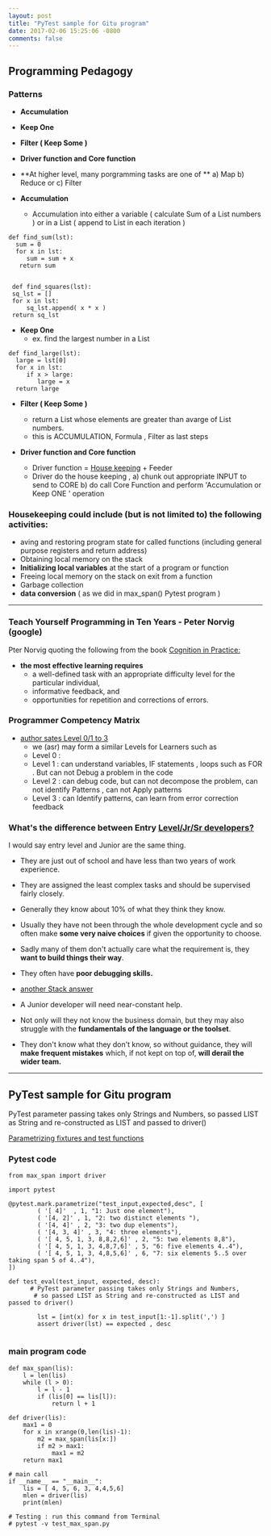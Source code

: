 ```yaml
---
layout: post
title: "PyTest sample for Gitu program"
date: 2017-02-06 15:25:06 -0800
comments: false
---
```

## Programming Pedagogy

### Patterns
+ **Accumulation**
+ **Keep One**
+ **Filter ( Keep Some )**
+ **Driver function and Core function**
+ **At higher level, many porgramming tasks are one of **  a) Map  b) Reduce or c) Filter

+ **Accumulation**
  - Accumulation into  either a variable ( calculate Sum of a List numbers )  or in a List ( append to List in each iteration )
  
```
def find_sum(lst):
  sum = 0
  for x in lst:
     sum = sum + x
   return sum
    
    
 def find_squares(lst):
 sq_lst = []
 for x in lst:
     sq_lst.append( x * x )   
 return sq_lst          
 ```

+ **Keep One**
  - ex. find the largest number in a List
  
```
def find_large(lst):
  large = lst[0]
  for x in lst:
     if x > large:
        large = x 
  return large
 ```

+ **Filter ( Keep Some )**
  - return a List whose elements are greater than avarge of List numbers.
  - this is ACCUMULATION,  Formula , Filter as last steps

+ **Driver function and Core function**
  - Driver function = [House keeping](https://en.wikipedia.org/wiki/Housekeeping_(computing) ) + Feeder 
  - Driver do the house keeping , a) chunk out appropriate INPUT to send to CORE b) do call Core Function and perform 'Accumulation or Keep ONE ' operation 
  
### Housekeeping could include (but is not limited to) the following activities:
  - aving and restoring program state for called functions (including general purpose registers and return address)
  - Obtaining local memory on the stack
  - **Initializing local variables** at the start of a program or function
  - Freeing local memory on the stack on exit from a function
  - Garbage collection
  - **data conversion** ( as we did in max_span() Pytest program )
  
------------------------
### Teach Yourself Programming in Ten Years - Peter Norvig (google)
Pter Norvig quoting the following from the book [Cognition in Practice:](https://www.amazon.com/exec/obidos/ASIN/0521357349)

+ **the most effective learning requires** 
  - a well-defined task with an appropriate difficulty level for the particular individual, 
  - informative feedback, and 
  - opportunities for repetition and corrections of errors.



### Programmer Competency Matrix
+ [author sates Level 0/1 to 3](http://sijinjoseph.com/programmer-competency-matrix/)
  -  we (asr) may form a similar Levels for  Learners such as
  - Level 0 :
  - Level 1 : can understand variables, IF statements ,  loops such as FOR .  But can not Debug a problem in the code
  - Level 2 : can debug code, but can not decompose the problem, can not identify Patterns , can not Apply patterns
  - Level 3 : can Identify patterns, can learn from error correction feedback

### What's the difference between Entry [Level/Jr/Sr developers?](http://softwareengineering.stackexchange.com/questions/14914/whats-the-difference-between-entry-level-jr-sr-developers) 

I would say entry level and Junior are the same thing. 

  - They are just out of school and have less than two years of work experience. 
  - They are assigned the least complex tasks and should be supervised fairly closely. 
  - Generally they know about 10% of what they think they know. 
  - Usually they have not been through the whole development cycle and so often make **some very naive choices** if given the opportunity to choose. 
  - Sadly many of them don't actually care what the requirement is, they **want to build things their way**. 
  - They often have **poor debugging skills.**
  
  - [another Stack answer](http://softwareengineering.stackexchange.com/questions/136163/whats-the-difference-between-junior-middle-and-senior-developers)
  - A Junior developer will need near-constant help. 
  - Not only will they not know the business domain, but they may also struggle with the **fundamentals of the language or the toolset**.
   - They don't know what they don't know, so without guidance, they will **make frequent mistakes** which, if not kept on top of, **will derail the wider team.**

----------------------

## PyTest sample for Gitu program
PyTest parameter passing takes only Strings and Numbers, so passed LIST as String and re-constructed as LIST and passed to driver()

[Parametrizing fixtures and test functions](http://doc.pytest.org/en/latest/parametrize.html)

### Pytest code
```
from max_span import driver

import pytest

@pytest.mark.parametrize("test_input,expected,desc", [
        ( '[ 4]'  , 1, "1: Just one element"),
        ( '[4, 2]' , 1, "2: two distinct elements "),
        ( '[4, 4]' , 2, "3: two dup elements"),
        ( '[4, 3, 4]' , 3, "4: three elements"),
        ( '[ 4, 5, 1, 3, 8,8,2,6]' , 2, "5: two elements 8,8"),
        ( '[ 4, 5, 1, 3, 4,8,7,6]' , 5, "6: five elements 4..4"),
        ( '[ 4, 5, 1, 3, 4,8,5,6]' , 6, "7: six elements 5..5 over taking span 5 of 4..4"),
])

def test_eval(test_input, expected, desc):
      # PyTest parameter passing takes only Strings and Numbers, 
       # so passed LIST as String and re-constructed as LIST and passed to driver()

        lst = [int(x) for x in test_input[1:-1].split(',') ]
        assert driver(lst) == expected , desc


```

### main program code
```
def max_span(lis):
    l = len(lis)
    while (l > 0):
        l = l - 1
        if (lis[0] == lis[l]):
            return l + 1
        
def driver(lis):
    max1 = 0
    for x in xrange(0,len(lis)-1): 
        m2 = max_span(lis[x:])
        if m2 > max1: 
            max1 = m2
    return max1

# main call 
if __name__ == "__main__": 
    lis = [ 4, 5, 6, 3, 4,4,5,6]
    mlen = driver(lis)
    print(mlen)

# Testing : run this command from Terminal
# pytest -v test_max_span.py
```
